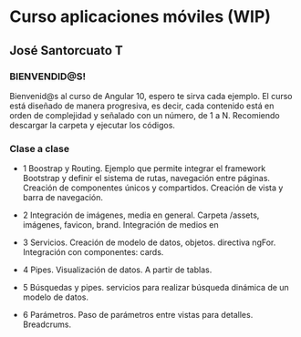 # Curso aplicaciones móviles (WIP)
## José Santorcuato T

### BIENVENDID@S!

Bienvenid@s al curso de Angular 10, espero te sirva cada ejemplo.
El curso está diseñado de manera progresiva, es decir, cada contenido está en orden de complejidad y señalado con un número, de 1 a N.
Recomiendo descargar la carpeta y ejecutar los códigos.

### Clase a clase

* 1 Boostrap y Routing. Ejemplo que permite integrar el framework Bootstrap y definir el sistema de rutas, navegación entre páginas. Creación de componentes únicos y compartidos. Creación de vista y barra de navegación.

* 2 Integración de imágenes, media en general. Carpeta /assets, imágenes, favicon, brand. Integración de medios en

* 3 Servicios. Creación de modelo de datos, objetos. directiva ngFor. Integración con componentes: cards.

* 4 Pipes. Visualización de datos. A partir de tablas.

* 5 Búsquedas y pipes. servicios para realizar búsqueda dinámica de un modelo de datos.

* 6 Parámetros. Paso de parámetros entre vistas para detalles. Breadcrums.
